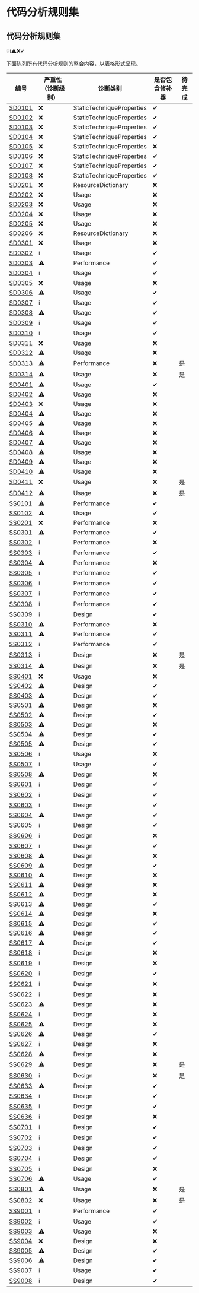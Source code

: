 ﻿# 代码分析规则集
## 代码分析规则集

💡ℹ⚠❌✔

下面陈列所有代码分析规则的整合内容，以表格形式呈现。

| 编号                                      | 严重性（诊断级别） | 诊断类别                  | 是否包含修补器 | 待完成 |
| ----------------------------------------- | ------------------ | ------------------------- | -------------- | ------ |
| [SD0101](rules/Rule-SD0101) | ❌                  | StaticTechniqueProperties | ✔              |        |
| [SD0102](rules/Rule-SD0102) | ❌                  | StaticTechniqueProperties | ✔              |        |
| [SD0103](rules/Rule-SD0103) | ❌                  | StaticTechniqueProperties | ✔              |        |
| [SD0104](rules/Rule-SD0104) | ❌                  | StaticTechniqueProperties | ✔              |        |
| [SD0105](rules/Rule-SD0105) | ❌                  | StaticTechniqueProperties | ❌              |        |
| [SD0106](rules/Rule-SD0106) | ❌                  | StaticTechniqueProperties | ✔              |        |
| [SD0107](rules/Rule-SD0107) | ❌                  | StaticTechniqueProperties | ✔              |        |
| [SD0108](rules/Rule-SD0108) | ❌                  | StaticTechniqueProperties | ✔              |        |
| [SD0201](rules/Rule-SD0201) | ❌                  | ResourceDictionary        | ❌              |        |
| [SD0202](rules/Rule-SD0202) | ❌                  | Usage                     | ❌              |        |
| [SD0203](rules/Rule-SD0203) | ❌                  | Usage                     | ❌              |        |
| [SD0204](rules/Rule-SD0204) | ❌                  | Usage                     | ❌              |        |
| [SD0205](rules/Rule-SD0205) | ❌                  | Usage                     | ❌              |        |
| [SD0206](rules/Rule-SD0206) | ❌                  | ResourceDictionary        | ❌              |        |
| [SD0301](rules/Rule-SD0301) | ❌                  | Usage                     | ❌              |        |
| [SD0302](rules/Rule-SD0302) | ℹ                  | Usage                     | ✔              |        |
| [SD0303](rules/Rule-SD0303) | ⚠                  | Performance               | ✔              |        |
| [SD0304](rules/Rule-SD0304) | ℹ                  | Usage                     | ✔              |        |
| [SD0305](rules/Rule-SD0305) | ❌                  | Usage                     | ❌              |        |
| [SD0306](rules/Rule-SD0306) | ⚠                  | Usage                     | ✔              |        |
| [SD0307](rules/Rule-SD0307) | ℹ                  | Usage                     | ✔              |        |
| [SD0308](rules/Rule-SD0308) | ⚠                  | Usage                     | ✔              |        |
| [SD0309](rules/Rule-SD0309) | ℹ                  | Usage                     | ✔              |        |
| [SD0310](rules/Rule-SD0310) | ℹ                  | Usage                     | ✔              |        |
| [SD0311](rules/Rule-SD0311) | ❌                  | Usage                     | ❌              |        |
| [SD0312](rules/Rule-SD0312) | ⚠ | Usage | ❌ |  |
| [SD0313](rules/Rule-SD0313) | ⚠ | Performance | ❌ | 是 |
| [SD0314](rules/Rule-SD0314) | ⚠ | Usage | ❌ | 是 |
| [SD0401](rules/Rule-SD0401) | ⚠                  | Usage                     | ✔              |        |
| [SD0402](rules/Rule-SD0402) | ⚠                  | Usage                     | ❌              |        |
| [SD0403](rules/Rule-SD0403) | ❌                  | Usage                     | ❌              |        |
| [SD0404](rules/Rule-SD0404) | ⚠                  | Usage                     | ❌              |  |
| [SD0405](rules/Rule-SD0405) | ⚠                  | Usage                     | ❌              |        |
| [SD0406](rules/Rule-SD0406) | ⚠ | Usage | ❌ |  |
| [SD0407](rules/Rule-SD0407) | ⚠ | Usage | ❌ |  |
| [SD0408](rules/Rule-SD0408) | ⚠ | Usage | ❌ |  |
| [SD0409](rules/Rule-SD0409) | ⚠ | Usage | ❌ |  |
| [SD0410](rules/Rule-SD0410) | ⚠ | Usage | ❌ |  |
| [SD0411](rules/Rule-SD0411) | ❌ | Usage | ❌ | 是 |
| [SD0412](rules/Rule-SD0412) | ⚠ | Usage | ❌ | 是 |
| [SS0101](rules/Rule-SS0101) | ⚠                  | Performance               | ✔              |        |
| [SS0102](rules/Rule-SS0102) | ⚠                  | Usage                     | ✔              |        |
| [SS0201](rules/Rule-SS0201) | ❌                  | Performance               | ❌              |        |
| [SS0301](rules/Rule-SS0301) | ⚠                  | Performance               | ✔              |     |
| [SS0302](rules/Rule-SS0302) | ℹ | Performance | ❌ |  |
| [SS0303](rules/Rule-SS0303) | ℹ                  | Performance               | ✔             |  |
| [SS0304](rules/Rule-SS0304) | ⚠ | Performance | ❌ |  |
| [SS0305](rules/Rule-SS0305) | ℹ | Performance | ✔ |  |
| [SS0306](rules/Rule-SS0306) | ℹ | Performance | ✔ |  |
| [SS0307](rules/Rule-SS0307) | ℹ | Performance | ✔ |  |
| [SS0308](rules/Rule-SS0308) | ℹ | Performance | ✔ |  |
| [SS0309](rules/Rule-SS0309) | ℹ | Design | ✔ |  |
| [SS0310](rules/Rule-SS0310) | ⚠ | Performance | ❌ |  |
| [SS0311](rules/Rule-SS0311) | ⚠ | Performance | ✔ |  |
| [SS0312](rules/Rule-SS0312) | ℹ | Performance | ✔ |  |
| [SS0313](rules/Rule-SS0313) | ℹ | Design | ❌ | 是 |
| [SS0314](rules/Rule-SS0314) | ⚠ | Design | ❌ | 是 |
| [SS0401](rules/Rule-SS0401) | ❌                  | Usage                     | ❌              |        |
| [SS0402](rules/Rule-SS0402) | ⚠                  | Design                    | ✔              |        |
| [SS0403](rules/Rule-SS0403) | ⚠                  | Design                    | ✔              |        |
| [SS0501](rules/Rule-SS0501) | ⚠                  | Design                    | ❌              |        |
| [SS0502](rules/Rule-SS0502) | ⚠                  | Design                    | ✔              |        |
| [SS0503](rules/Rule-SS0503) | ⚠                  | Design                    | ❌              |        |
| [SS0504](rules/Rule-SS0504) | ⚠                  | Design                    | ✔              |        |
| [SS0505](rules/Rule-SS0505) | ⚠                  | Design                    | ✔              |        |
| [SS0506](rules/Rule-SS0506) | ℹ                  | Usage                     | ❌              |        |
| [SS0507](rules/Rule-SS0507) | ℹ                  | Usage                     | ✔              |        |
| [SS0508](rules/Rule-SS0508) | ⚠                  | Design                    | ❌              |        |
| [SS0601](rules/Rule-SS0601) | ℹ                  | Design                    | ✔              |        |
| [SS0602](rules/Rule-SS0602) | ℹ                  | Design                    | ✔              |        |
| [SS0603](rules/Rule-SS0603) | ℹ                  | Design                    | ✔              |        |
| [SS0604](rules/Rule-SS0604) | ⚠                  | Design                    | ✔              |        |
| [SS0605](rules/Rule-SS0605) | ℹ                  | Design                    | ✔              |        |
| [SS0606](rules/Rule-SS0606) | ℹ                  | Design                    | ❌              |        |
| [SS0607](rules/Rule-SS0607) | ℹ                  | Design                    | ✔              |        |
| [SS0608](rules/Rule-SS0608) | ⚠                  | Design                    | ❌              |        |
| [SS0609](rules/Rule-SS0609) | ⚠                  | Design                    | ✔              |        |
| [SS0610](rules/Rule-SS0610) | ⚠                  | Design                    | ❌              |        |
| [SS0611](rules/Rule-SS0611) | ⚠                  | Design                    | ❌              |        |
| [SS0612](rules/Rule-SS0612) | ⚠                  | Design                    | ❌              |        |
| [SS0613](rules/Rule-SS0613) | ⚠                  | Design                    | ✔              |        |
| [SS0614](rules/Rule-SS0614) | ⚠                  | Design                    | ❌              |        |
| [SS0615](rules/Rule-SS0615) | ⚠                  | Design                    | ✔              |        |
| [SS0616](rules/Rule-SS0616) | ⚠                  | Design                    | ✔              |        |
| [SS0617](rules/Rule-SS0617) | ⚠                  | Design                    | ✔              |        |
| [SS0618](rules/Rule-SS0618) | ℹ                  | Design                    | ❌              |        |
| [SS0619](rules/Rule-SS0619) | ℹ                  | Design                    | ❌              |        |
| [SS0620](rules/Rule-SS0620) | ℹ                  | Design                    | ✔              |        |
| [SS0621](rules/Rule-SS0621) | ℹ                  | Design                    | ❌              |        |
| [SS0622](rules/Rule-SS0622) | ℹ                  | Design                    | ❌              |        |
| [SS0623](rules/Rule-SS0623) | ⚠                  | Design                    | ❌              |        |
| [SS0624](rules/Rule-SS0624) | ℹ                  | Design                    | ❌              |        |
| [SS0625](rules/Rule-SS0625) | ⚠                  | Design                    | ❌              |        |
| [SS0626](rules/Rule-SS0626) | ⚠                  | Design                    | ✔              |        |
| [SS0627](rules/Rule-SS0627) | ℹ                  | Design                    | ❌              |        |
| [SS0628](rules/Rule-SS0628) | ⚠                  | Design                    | ❌              |        |
| [SS0629](rules/Rule-SS0629) | ⚠                  | Design                    | ❌              | 是     |
| [SS0630](rules/Rule-SS0630) | ℹ                  | Design                    | ❌              | 是     |
| [SS0633](rules/Rule-SS0633) | ⚠                  | Design                    | ✔              |        |
| [SS0634](rules/Rule-SS0634) | ℹ                  | Design                    | ✔              |        |
| [SS0635](rules/Rule-SS0635) | ℹ                  | Design                    | ✔              |        |
| [SS0636](rules/Rule-SS0636) | ℹ                  | Design                    | ❌              |        |
| [SS0701](rules/Rule-SS0701) | ℹ                  | Design                    | ✔              |        |
| [SS0702](rules/Rule-SS0702) | ℹ                  | Design                    | ✔              |        |
| [SS0703](rules/Rule-SS0703) | ℹ                  | Design                    | ✔              |        |
| [SS0704](rules/Rule-SS0704) | ℹ                  | Design                    | ✔              |        |
| [SS0705](rules/Rule-SS0705) | ℹ                  | Design                    | ❌              |        |
| [SS0706](rules/Rule-SS0706) | ⚠                  | Usage                     | ✔              |        |
| [SS0801](rules/Rule-SS0801) | ⚠ | Usage | ❌ | 是 |
| [SS0802](rules/Rule-SS0802) | ❌ | Usage | ❌ | 是 |
| [SS9001](rules/Rule-SS9001) | ℹ                  | Performance               | ✔              |        |
| [SS9002](rules/Rule-SS9002) | ℹ                  | Usage                     | ✔              |        |
| [SS9003](rules/Rule-SS9003) | ⚠                  | Usage                     | ❌              |        |
| [SS9004](rules/Rule-SS9004) | ❌                  | Design                    | ❌              |        |
| [SS9005](rules/Rule-SS9005) | ⚠                  | Design                    | ✔              |        |
| [SS9006](rules/Rule-SS9006) | ⚠                  | Design                    | ✔              |        |
| [SS9007](rules/Rule-SS9007) | ℹ                  | Usage                     | ✔              |        |
| [SS9008](rules/Rule-SS9008) | ℹ | Design | ✔ |  |